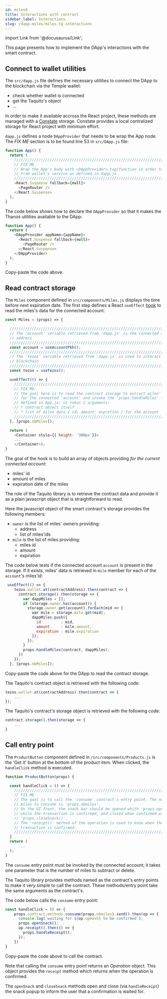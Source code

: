```yaml
---
id: miles8
title: Interactions with contract
sidebar_label: Interactions
slug: /dapp-miles/miles-tg-interactions
---
```


import Link from '@docusaurus/Link';

This page presents how to implement the DApp's interactions with the smart contract.

## Connect to wallet utilities

The `src/dapp.js` file defines the necessary utilities to connect the DApp to the blockchain via the Temple wallet:
* check whether wallet is connected
* get the Taquito's object
* ...

In order to make it available accross the React project, these methods are managed with a <a href="https://www.npmjs.com/package/constate">Constate</a> storage. Constate provides a local centralized storage for React project with minimum effort.

`dapp.js` defines a node `DAppProvider` that needs to be wrap the App node. The *FIX ME* section is to be found line 53 in   `src/DApp.js` file:

```js
function App() {
  return (
    ///////////////////////////////////////////////////////////////////////////
    // FIX ME
    // Wrap the App's body with <DAppProvider> tag/function in order to benefit
    // from wallet's service as defined in dapp.js
    ///////////////////////////////////////////////////////////////////////////
    <React.Suspense fallback={null}>
      <PageRouter />
    </React.Suspense>
  );
}
```
The code below shows how to declare the `DAppProvider` so that it makes the Thanos utilities available to the DApp:

```js
function App() {
  return (
    <DAppProvider appName={appName}>
      <React.Suspense fallback={null}>
        <PageRouter />
      </React.Suspense>
    </DAppProvider>
  );
}
```

Copy-paste the code above.

## Read contract storage

The `Miles` component defined in `src/components/Miles.js` displays the time before next expiration date. The first step defines a React `useEffect` <a href="https://reactjs.org/docs/hooks-reference.html#useeffect">hook</a> to read the miles's data for the connected account:

```js
const Miles = (props) => {

  /////////////////////////////////////////////////////////////////////////////
  // The 'account' variable retrieved from 'dapp.js' is the connected account
  // address
  /////////////////////////////////////////////////////////////////////////////
  const account = useAccountPkh();
  /////////////////////////////////////////////////////////////////////////////
  // The 'tezos' variable retrieved from 'dapp.js' is used to interact with the
  // blockchain
  /////////////////////////////////////////////////////////////////////////////
  const tezos = useTezos();

  useEffect(() => {
    ///////////////////////////////////////////////////////////////////////////
    // FIX ME:
    // the goal here is to read the contract storage to extract miles' info
    // for the connected 'account' and invoke the 'props.handleMiles' function
    // defined in App.js; it takes 2 arguments:
    // * contract object itself
    // * list of miles data { id; amount; expration } for the account 'address'
    ///////////////////////////////////////////////////////////////////////////
  }, [props.nbMiles]);

  return (
    <Container style={{ height: '300px'}}>
    ...
    </Container>);
}
```

The goal of the hook is to build an array of objects providing *for the current connected account*:
* miles' id
* amount of miles
* expiration date of the miles

The role of the <Link to="/docs/dapp-tools/taquito">Taquito</Link> library is to retrieve the contract data and provide it as a plain javascript object that is straightforward to read.

Here the javascript object of the smart contract's storage provides the following members:
* `owner` is the list of miles' owners providing:
    * address
    * list of miles'ids
* `mile` is the list of miles providing:
    * miles id
    * amount
    * expiration

The code below tests if the connected account `account` is present in the storage. If it exists, miles' data is retrieved in `mile` member for each of the `account`'s miles'id:

```js
 useEffect(() => {
    tezos.wallet.at(contractAddress).then(contract => {
      contract.storage().then(storage => {
        var dappMiles = [];
        if (storage.owner.has(account)) {
          storage.owner.get(account).forEach(mid => {
            var mile = storage.mile.get(mid);
            dappMiles.push({
              id         : mid,
              amount     : mile.amount,
              expiration : mile.expiration
            });
          });
        }
        props.handleMiles(contract, dappMiles);
      })
    });
  }, [props.nbMiles]);
```

Copy-paste the code above for the DApp to read the contract storage.

The Taquito's contract object is retrieved with the following code:

```js
tezos.wallet.at(contractAddress).then(contract => {
    ...
});
```

The Taquito's contract's storage object is retrieved with the following code:
```js
contract.storage().then(storage => {
    ...
}
```


## Call entry point

The `ProductButton` component defined in `/src/components/Products.js` is the 'Get it' button at the bottom of the product item.
When clicked, the `handleClick` method is executed.

```js
function ProductButton(props) {

  const handleClick = () => {
    ///////////////////////////////////////////////////////////////////////////
    // FIX ME
    // The goal is to call the 'consume' contract's entry point. The number of
    // miles to consume is 'props.nbmiles'.
    // On the UI front, the snack bar should be opened whith 'props.openSnack()'
    // while the transaction is confirmed, and closed when confirmed with
    // 'props.closeSnack()'.
    // The 'receipt()' method of the operation is used to know when the
    // transaction is confirmed.
    ///////////////////////////////////////////////////////////////////////////
  }
  return (
      ...
  );
}
```

The `consume` entry point must be invoked by the connected account; it takes one parameter that is the number of miles to subtract or delete.

The <Link to="/docs/dapp-tools/taquito">Taquito</Link> library provides methods named as the contract's entry points to make it very simple to call the contract. These methods/entry point take the same arguments as the contract's.

The code below calls the `consume` entry point:

```js
const handleClick = () => {
    props.contract.methods.consume(props.nbmiles).send().then(op => {
      console.log(`waiting for ${op.opHash} to be confirmed`);
      props.openSnack();
      op.receipt().then(() => {
        props.handleReceipt();
      });
    })
}
```

Copy-paste the code above to call the contract.

Note that calling the `consume` entry point returns an *Operation* object. This object provides the `receipt` method which returns when the operation is confirmed.

The `openSnack` and `closeSnack` methods open and close (via `handleReceipt`) the snack popup to inform the user that a confirmation is waited for.